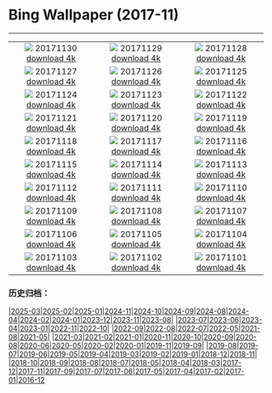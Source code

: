 # Bing Wallpaper (2017-11)
**************
| | | |
| :----: | :----: | :----: |
| ![](https://www.bing.com/az/hprichbg/rb/Piraputanga_EN-US15054048303_1920x1080.jpg) 20171130 [download 4k](https://www.bing.com/az/hprichbg/rb/Piraputanga_EN-US15054048303_UHD.jpg) | ![](https://www.bing.com/az/hprichbg/rb/LAUnionStation_EN-US9199909903_1920x1080.jpg) 20171129 [download 4k](https://www.bing.com/az/hprichbg/rb/LAUnionStation_EN-US9199909903_UHD.jpg) | ![](https://www.bing.com/az/hprichbg/rb/RiceLights_EN-US9205510065_1920x1080.jpg) 20171128 [download 4k](https://www.bing.com/az/hprichbg/rb/RiceLights_EN-US9205510065_UHD.jpg) |
| ![](https://www.bing.com/az/hprichbg/rb/BFBadger_EN-US10164748033_1920x1080.jpg) 20171127 [download 4k](https://www.bing.com/az/hprichbg/rb/BFBadger_EN-US10164748033_UHD.jpg) | ![](https://www.bing.com/az/hprichbg/rb/RRCNCA_EN-US9010154204_1920x1080.jpg) 20171126 [download 4k](https://www.bing.com/az/hprichbg/rb/RRCNCA_EN-US9010154204_UHD.jpg) | ![](https://www.bing.com/az/hprichbg/rb/RhoneRiverDusk_EN-US9143412025_1920x1080.jpg) 20171125 [download 4k](https://www.bing.com/az/hprichbg/rb/RhoneRiverDusk_EN-US9143412025_UHD.jpg) |
| ![](https://www.bing.com/az/hprichbg/rb/KatenaLuminarium_EN-US12074286571_1920x1080.jpg) 20171124 [download 4k](https://www.bing.com/az/hprichbg/rb/KatenaLuminarium_EN-US12074286571_UHD.jpg) | ![](https://www.bing.com/az/hprichbg/rb/TurkeyTail_EN-US10651209781_1920x1080.jpg) 20171123 [download 4k](https://www.bing.com/az/hprichbg/rb/TurkeyTail_EN-US10651209781_UHD.jpg) | ![](https://www.bing.com/az/hprichbg/rb/PowysCounty_EN-US11748646877_1920x1080.jpg) 20171122 [download 4k](https://www.bing.com/az/hprichbg/rb/PowysCounty_EN-US11748646877_UHD.jpg) |
| ![](https://www.bing.com/az/hprichbg/rb/PupsPlayGalapagos_EN-US8850145565_1920x1080.jpg) 20171121 [download 4k](https://www.bing.com/az/hprichbg/rb/PupsPlayGalapagos_EN-US8850145565_UHD.jpg) | ![](https://www.bing.com/az/hprichbg/rb/ChildrenofEarth_EN-US11097669458_1920x1080.jpg) 20171120 [download 4k](https://www.bing.com/az/hprichbg/rb/ChildrenofEarth_EN-US11097669458_UHD.jpg) | ![](https://www.bing.com/az/hprichbg/rb/HeadwatersWilderness_EN-US9635954803_1920x1080.jpg) 20171119 [download 4k](https://www.bing.com/az/hprichbg/rb/HeadwatersWilderness_EN-US9635954803_UHD.jpg) |
| ![](https://www.bing.com/az/hprichbg/rb/GranParadisoNP_EN-US11803196014_1920x1080.jpg) 20171118 [download 4k](https://www.bing.com/az/hprichbg/rb/GranParadisoNP_EN-US11803196014_UHD.jpg) | ![](https://www.bing.com/az/hprichbg/rb/RoyalAlcazars_EN-US13378849776_1920x1080.jpg) 20171117 [download 4k](https://www.bing.com/az/hprichbg/rb/RoyalAlcazars_EN-US13378849776_UHD.jpg) | ![](https://www.bing.com/az/hprichbg/rb/CorongBeachDrone_EN-US12754210743_1920x1080.jpg) 20171116 [download 4k](https://www.bing.com/az/hprichbg/rb/CorongBeachDrone_EN-US12754210743_UHD.jpg) |
| ![](https://www.bing.com/az/hprichbg/rb/OlivesTunisia_EN-US12251908561_1920x1080.jpg) 20171115 [download 4k](https://www.bing.com/az/hprichbg/rb/OlivesTunisia_EN-US12251908561_UHD.jpg) | ![](https://www.bing.com/az/hprichbg/rb/RosendaleTrestle_EN-US10115503783_1920x1080.jpg) 20171114 [download 4k](https://www.bing.com/az/hprichbg/rb/RosendaleTrestle_EN-US10115503783_UHD.jpg) | ![](https://www.bing.com/az/hprichbg/rb/PlanetariumBibliotheca_EN-US12150844356_1920x1080.jpg) 20171113 [download 4k](https://www.bing.com/az/hprichbg/rb/PlanetariumBibliotheca_EN-US12150844356_UHD.jpg) |
| ![](https://www.bing.com/az/hprichbg/rb/SecretaryHunt_EN-US11569265072_1920x1080.jpg) 20171112 [download 4k](https://www.bing.com/az/hprichbg/rb/SecretaryHunt_EN-US11569265072_UHD.jpg) | ![](https://www.bing.com/az/hprichbg/rb/VDFlagsNYC_EN-US9994291671_1920x1080.jpg) 20171111 [download 4k](https://www.bing.com/az/hprichbg/rb/VDFlagsNYC_EN-US9994291671_UHD.jpg) | ![](https://www.bing.com/az/hprichbg/rb/MudstoneBadlands_EN-US8474724583_1920x1080.jpg) 20171110 [download 4k](https://www.bing.com/az/hprichbg/rb/MudstoneBadlands_EN-US8474724583_UHD.jpg) |
| ![](https://www.bing.com/az/hprichbg/rb/HeronIslandShark_EN-US12565902939_1920x1080.jpg) 20171109 [download 4k](https://www.bing.com/az/hprichbg/rb/HeronIslandShark_EN-US12565902939_UHD.jpg) | ![](https://www.bing.com/az/hprichbg/rb/PointArenaLH_EN-US10512756450_1920x1080.jpg) 20171108 [download 4k](https://www.bing.com/az/hprichbg/rb/PointArenaLH_EN-US10512756450_UHD.jpg) | ![](https://www.bing.com/az/hprichbg/rb/CRGFerns_EN-US6132839947_1920x1080.jpg) 20171107 [download 4k](https://www.bing.com/az/hprichbg/rb/CRGFerns_EN-US6132839947_UHD.jpg) |
| ![](https://www.bing.com/az/hprichbg/rb/BudaCastle_EN-US8485958447_1920x1080.jpg) 20171106 [download 4k](https://www.bing.com/az/hprichbg/rb/BudaCastle_EN-US8485958447_UHD.jpg) | ![](https://www.bing.com/az/hprichbg/rb/FoucaultPendulum_EN-US9807228543_1920x1080.jpg) 20171105 [download 4k](https://www.bing.com/az/hprichbg/rb/FoucaultPendulum_EN-US9807228543_UHD.jpg) | ![](https://www.bing.com/az/hprichbg/rb/PrusikPeak_EN-US11656136546_1920x1080.jpg) 20171104 [download 4k](https://www.bing.com/az/hprichbg/rb/PrusikPeak_EN-US11656136546_UHD.jpg) |
| ![](https://www.bing.com/az/hprichbg/rb/TaProhm_EN-US10906968982_1920x1080.jpg) 20171103 [download 4k](https://www.bing.com/az/hprichbg/rb/TaProhm_EN-US10906968982_UHD.jpg) | ![](https://www.bing.com/az/hprichbg/rb/ShanwangpingKarst_EN-US5360258756_1920x1080.jpg) 20171102 [download 4k](https://www.bing.com/az/hprichbg/rb/ShanwangpingKarst_EN-US5360258756_UHD.jpg) | ![](https://www.bing.com/az/hprichbg/rb/Uummannaq_EN-US13029708316_1920x1080.jpg) 20171101 [download 4k](https://www.bing.com/az/hprichbg/rb/Uummannaq_EN-US13029708316_UHD.jpg) |

### 历史归档：

|[2025-03](bing/2025-03/2025-03.md)|[2025-02](bing/2025-02/2025-02.md)|[2025-01](bing/2025-01/2025-01.md)|[2024-11](bing/2024-11/2024-11.md)|[2024-10](bing/2024-10/2024-10.md)|[2024-09](bing/2024-09/2024-09.md)|[2024-08](bing/2024-08/2024-08.md)|[2024-04](bing/2024-04/2024-04.md)|[2024-02](bing/2024-02/2024-02.md)|[2024-01](bing/2024-01/2024-01.md)|[2023-12](bing/2023-12/2023-12.md)|[2023-11](bing/2023-11/2023-11.md)|[2023-08](bing/2023-08/2023-08.md)|
|[2023-07](bing/2023-07/2023-07.md)|[2023-06](bing/2023-06/2023-06.md)|[2023-04](bing/2023-04/2023-04.md)|[2023-01](bing/2023-01/2023-01.md)|[2022-11](bing/2022-11/2022-11.md)|[2022-10](bing/2022-10/2022-10.md)|
|[2022-09](bing/2022-09/2022-09.md)|[2022-08](bing/2022-08/2022-08.md)|[2022-07](bing/2022-07/2022-07.md)|[2022-05](bing/2022-05/2022-05.md)|[2021-08](bing/2021-08/2021-08.md)|[2021-05](bing/2021-05/2021-05.md)|
|[2021-03](bing/2021-03/2021-03.md)|[2021-02](bing/2021-02/2021-02.md)|[2021-01](bing/2021-01/2021-01.md)|[2020-11](bing/2020-11/2020-11.md)|[2020-10](bing/2020-10/2020-10.md)|[2020-09](bing/2020-09/2020-09.md)|[2020-08](bing/2020-08/2020-08.md)|[2020-06](bing/2020-06/2020-06.md)|[2020-05](bing/2020-05/2020-05.md)|[2020-02](bing/2020-02/2020-02.md)|[2020-01](bing/2020-01/2020-01.md)|[2019-11](bing/2019-11/2019-11.md)|[2019-09](bing/2019-09/2019-09.md)|
|[2019-08](bing/2019-08/2019-08.md)|[2019-07](bing/2019-07/2019-07.md)|[2019-06](bing/2019-06/2019-06.md)|[2019-05](bing/2019-05/2019-05.md)|[2019-04](bing/2019-04/2019-04.md)|[2019-03](bing/2019-03/2019-03.md)|[2019-02](bing/2019-02/2019-02.md)|[2019-01](bing/2019-01/2019-01.md)|[2018-12](bing/2018-12/2018-12.md)|[2018-11](bing/2018-11/2018-11.md)|
|[2018-10](bing/2018-10/2018-10.md)|[2018-09](bing/2018-09/2018-09.md)|[2018-08](bing/2018-08/2018-08.md)|[2018-07](bing/2018-07/2018-07.md)|[2018-05](bing/2018-05/2018-05.md)|[2018-04](bing/2018-04/2018-04.md)|[2018-03](bing/2018-03/2018-03.md)|[2017-12](bing/2017-12/2017-12.md)|[2017-11](bing/2017-11/2017-11.md)|[2017-09](bing/2017-09/2017-09.md)|[2017-07](bing/2017-07/2017-07.md)|[2017-06](bing/2017-06/2017-06.md)|[2017-05](bing/2017-05/2017-05.md)|[2017-04](bing/2017-04/2017-04.md)|[2017-02](bing/2017-02/2017-02.md)|[2017-01](bing/2017-01/2017-01.md)|[2016-12](bing/2016-12/2016-12.md)